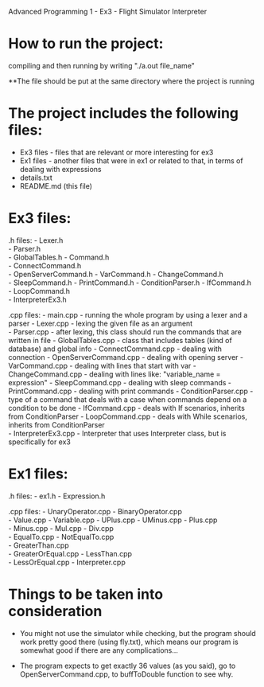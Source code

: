 Advanced Programming 1 - Ex3 - Flight Simulator Interpreter

# How to run the project:
compiling and then running by writing "./a.out file_name"

**The file should be put at the same directory where the project is running

# The project includes the following files:
  - Ex3 files - files that are relevant or more interesting for ex3
  - Ex1 files - another files that were in ex1 or related to that, in terms of dealing with expressions
  - details.txt
  - README.md (this file)

# Ex3 files:
  .h files:
    - Lexer.h   
    - Parser.h   
    - GlobalTables.h 
    - Command.h   
    - ConnectCommand.h   
    - OpenServerCommand.h
    - VarCommand.h
    - ChangeCommand.h    
    - SleepCommand.h 
    - PrintCommand.h 
    - ConditionParser.h 
    - IfCommand.h   
    - LoopCommand.h      
    - InterpreterEx3.h    
    
  .cpp files:
    - main.cpp - running the whole program by using a lexer and a parser
    - Lexer.cpp - lexing the given file as an argument  
    - Parser.cpp - after lexing, this class should run the commands that are written in file
    - GlobalTables.cpp - class that includes tables (kind of database) and global info
    - ConnectCommand.cpp - dealing with connection
    - OpenServerCommand.cpp - dealing with opening server
    - VarCommand.cpp - dealing with lines that start with var
    - ChangeCommand.cpp - dealing with lines like: "variable_name = expression"
    - SleepCommand.cpp - dealing with sleep commands
    - PrintCommand.cpp - dealing with print commands
    - ConditionParser.cpp - type of a command that deals with a case when commands depend on a condition to be done
    - IfCommand.cpp - deals with If scenarios, inherits from ConditionParser
    - LoopCommand.cpp - deals with While scenarios, inherits from ConditionParser   
    - InterpreterEx3.cpp - Interpreter that uses Interpreter class, but is specifically for ex3    
  
                          
# Ex1 files:
  .h files:
    - ex1.h
    - Expression.h
    
  .cpp files:
    - UnaryOperator.cpp
    - BinaryOperator.cpp  
    - Value.cpp 
    - Variable.cpp
    - UPlus.cpp 
    - UMinus.cpp 
    - Plus.cpp  
    - Minus.cpp 
    - Mul.cpp 
    - Div.cpp  
    - EqualTo.cpp
    - NotEqualTo.cpp  
    - GreaterThan.cpp  
    - GreaterOrEqual.cpp 
    - LessThan.cpp  
    - LessOrEqual.cpp 
    - Interpreter.cpp  


# Things to be taken into consideration
  - You might not use the simulator while checking, but the program should work pretty good
    there (using fly.txt), which means our program is somewhat good if there are any complications...
    
  - The program expects to get exactly 36 values (as you said), go to OpenServerCommand.cpp, 
    to buffToDouble function to see why.
    
 
  
  
  
  
  
   
      
    
                
       
 
    
    
  
  
